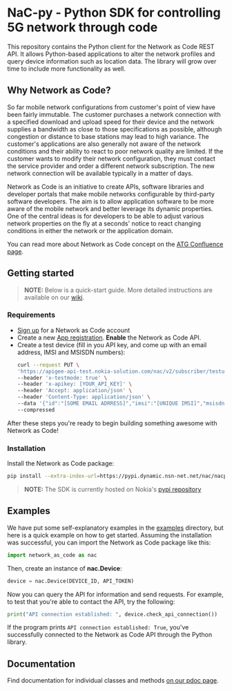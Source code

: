 # NaC-py - Python SDK for controlling 5G network through code

This repository contains the Python client for the Network as Code REST API. 
It allows Python-based applications to alter the network profiles and query device information such as location data. 
The library will grow over time to include more functionality as well.

## Why Network as Code?

So far mobile network configurations from customer's point of view have been fairly immutable. 
The customer purchases a network connection with a specified download and upload speed for their device and the network supplies a bandwidth as close to those specifications as possible,
although congestion or distance to base stations may lead to high variance. 
The customer's applications are also generally not aware of the network conditions and their ability to react to poor network quality are limited. 
If the customer wants to modify their network configuration, 
they must contact the service provider and order a different network subscription. 
The new network connection will be available typically in a matter of days.

Network as Code is an initiative to create APIs, 
software libraries and developer portals that make mobile networks configurable by third-party software developers. 
The aim is to allow application software to be more aware of the mobile network and better leverage its dynamic properties. 
One of the central ideas is for developers to be able to adjust various network properties on the fly at a seconds' notice to react changing conditions in either the network or the application domain.

You can read more about Network as Code concept on the [ATG Confluence page](https://confluence.ext.net.nokia.com/display/ATG/ATS+-+Network+as+Code).

## Getting started

> **NOTE:** Below is a quick-start guide. More detailed instructions are available on our [wiki](https://gitlabe2.ext.net.nokia.com/atg/network-as-code/nac-py/-/wikis/home#getting-access-to-the-apis).

### Requirements

* [Sign up](https://cns-apigee-test-6559-nacpoc.apigee.io/) for a Network as Code account
* Create a new [App registration](https://cns-apigee-test-6559-nacpoc.apigee.io/my-apps/new-app). **Enable** the Network as Code API.
* Create a test device (fill in you API key, and come up with an email address, IMSI and MSISDN numbers):
  ```bash
  curl --request PUT \
  'https://apigee-api-test.nokia-solution.com/nac/v2/subscriber/testuser' \
  --header 'x-testmode: true' \
  --header 'x-apikey: [YOUR_API_KEY]' \
  --header 'Accept: application/json' \
  --header 'Content-Type: application/json' \
  --data '{"id":"[SOME EMAIL ADRRESS]","imsi":"[UNIQUE IMSI]","msisdn":"[UNIQUE MSISDN]"}' \
  --compressed

  ```

After these steps you're ready to begin building something awesome with Network as Code!

### Installation

Install the Network as Code package:
```bash
pip install --extra-index-url=https://pypi.dynamic.nsn-net.net/nac/nacpy/+simple/ network_as_code
```
> **NOTE:** The SDK is currently hosted on Nokia's [pypi repository](https://pypi.dynamic.nsn-net.net/nac/nacpy)

## Examples

We have put some self-explanatory examples in the [examples](./examples) directory, 
but here is a quick example on how to get started. 
Assuming the installation was successful, you can import the Network as Code package like this:

```python
import network_as_code as nac
```

Then, create an instance of **nac.Device**:

```python
device = nac.Device(DEVICE_ID, API_TOKEN)
```

Now you can query the API for information and send requests. 
For example, to test that you're able to contact the API, try the following:

```python
print("API connection established: ", device.check_api_connection())
```

If the program prints `API connection established: True`, you've successfully connected to the Network as Code API through the Python library.

## Documentation

Find documentation for individual classes and methods [on our pdoc page](https://atg.gitlabe2-pages.ext.net.nokia.com/network-as-code/nac-py/network_as_code/index.html).
